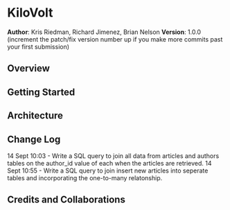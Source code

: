 # KiloVolt

**Author**: Kris Riedman, Richard Jimenez, Brian Nelson
**Version**: 1.0.0 (increment the patch/fix version number up if you make more commits past your first submission)

## Overview
<!-- Provide a high level overview of what this application is and why you are building it, beyond the fact that it's an assignment for a Code Fellows 301 class. (i.e. What's your problem domain?) -->

## Getting Started
<!-- What are the steps that a user must take in order to build this app on their own machine and get it running? -->

## Architecture
<!-- Provide a detailed description of the application design. What technologies (languages, libraries, etc) you're using, and any other relevant design information. -->

## Change Log
<!-- Use this are to document the iterative changes made to your application as each feature is successfully implemented. Use time stamps. Here's an examples:-->

14 Sept 10:03 - Write a SQL query to join all data from articles and authors tables on the author_id value of each when the articles are retrieved.
14 Sept 10:55 - Write a SQL query to join insert new articles into seperate tables and incorporating the one-to-many relatonship.

## Credits and Collaborations
<!-- Give credit (and a link) to other people or resources that helped you build this application. -->
